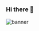 ### Hi there 👋
![banner](https://user-images.githubusercontent.com/118686861/209875232-49d8c61e-e03b-4254-8dab-a145d88c0432.jpg)





<!--
**Tolstoluckiy/tolstoluckiy** is a ✨ _special_ ✨ repository because its `README.md` (this file) appears on your GitHub profile.

Here are some ideas to get you started:

- 🔭 I’m currently working on ...
- 🌱 I’m currently learning ...
- 👯 I’m looking to collaborate on ...
- 🤔 I’m looking for help with ...
- 💬 Ask me about ...
- 📫 How to reach me: ...
- 😄 Pronouns: ...
- ⚡ Fun fact: ...
-->
